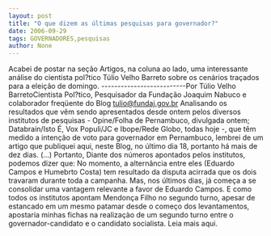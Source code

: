 ```yaml
---
layout: post
title: "O que dizem as últimas pesquisas para governador?"
date: 2006-09-29
tags: GOVERNADORES,pesquisas
author: None
---
```

Acabei de postar na seção Artigos, na coluna ao lado, uma interessante análise do cientista pol?tico Túlio Velho Barreto sobre os cenários traçados para a eleição de domingo.
--------------------------Por Túlio Velho BarretoCientista Pol?tico, Pesquisador da Fundação Joaquim Nabuco e colaborador freqüente do Blog tulio@fundaj.gov.br 
Analisando os resultados que vêm sendo apresentados desde ontem pelos diversos institutos de pesquisas - Opine/Folha de Pernambuco, divulgada ontem; Databrain/Isto É, Vox Populi/JC e Ibope/Rede Globo, todas hoje -, que têm medido a intenção de voto para governador em Pernambuco, lembrei de um artigo que publiquei aqui, neste Blog, no último dia 18, portanto há mais de dez dias. 
(...)
Portanto, Diante dos números apontados pelos institutos, podemos dizer que: 
No momento, a alternância entre eles (Eduardo Campos e Humebrto Costa) tem resultado da disputa acirrada que os dois travaram durante toda a campanha. Mas, nos últimos dias, já começa a se consolidar uma vantagem relevante a favor de Eduardo Campos. 
E como todos os institutos apontam Mendonça Filho no segundo turno, apesar de estancado em um mesmo patamar desde o começo dos levantamentos, apostaria minhas fichas na realizaçào de um segundo turno entre o governador-candidato e o candidato socialista. 
Leia mais aqui. 